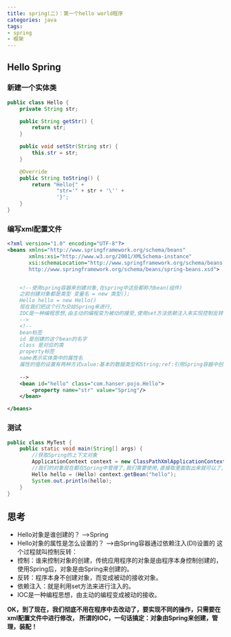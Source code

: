 ```yaml
---
title: spring(二)：第一个hello world程序
categories: java
tags:
- spring
- 框架 
---
```


## Hello Spring

### 新建一个实体类

```java
public class Hello {
    private String str;

    public String getStr() {
        return str;
    }

    public void setStr(String str) {
        this.str = str;
    }

    @Override
    public String toString() {
        return "Hello{" +
                "str='" + str + '\'' +
                '}';
    }
}

```
### 编写xml配置文件

```xml
<?xml version="1.0" encoding="UTF-8"?>
<beans xmlns="http://www.springframework.org/schema/beans"
       xmlns:xsi="http://www.w3.org/2001/XMLSchema-instance"
       xsi:schemaLocation="http://www.springframework.org/schema/beans
       http://www.springframework.org/schema/beans/spring-beans.xsd">


    <!--使用spring容器来创建对象,在spring中这些都称为bean(组件)
    之前创建对象都是类型 变量名 = new 类型();
    Hello hello = new Hello()
    现在我们把这个行为交给Spring来进行,
    IOC是一种编程思想,由主动的编程变为被动的接受,使用set方法依赖注入来实现控制反转
    -->
    <!--
    bean标签
    id 是创建的这个bean的名字
    class 是对应的类
    property标签
    name表示实体类中的属性名
    属性的值的设置有两种方式value:基本的数据类型和String;ref:引用Spring容器中创建好的bean-->
    
    -->
    <bean id="hello" class="com.hanser.pojo.Hello">
        <property name="str" value="Spring"/>
    </bean>

</beans>
```
### 测试

```java
public class MyTest {
    public static void main(String[] args) {
        //获取Spring的上下文对象
        ApplicationContext context = new ClassPathXmlApplicationContext("beans.xml");
        //我们的对象现在都在Spring中管理了,我们需要使用,直接取里面取出来就可以了,由容器通过反射创建
        Hello hello = (Hello) context.getBean("hello");
        System.out.println(hello);
    }
}

```
## 思考
- Hello对象是谁创建的？   -->Spring
- Hello对象的属性是怎么设置的？ -->由Spring容器通过依赖注入(DI)设置的
这个过程就叫控制反转：
- 控制：谁来控制对象的创建，传统应用程序的对象是由程序本身控制创建的，使用Spring后，对象是由Spring来创建的。
- 反转：程序本身不创建对象，而变成被动的接收对象。
- 依赖注入：就是利用set方法来进行注入的。
- IOC是一种编程思想，由主动的编程变成被动的接收。

**OK，到了现在，我们彻底不用在程序中去改动了，要实现不同的操作，只需要在xml配置文件中进行修改，
所谓的IOC，一句话搞定：对象由Spring来创建，管理，装配！**

